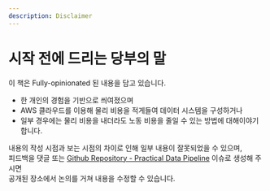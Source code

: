 ```yaml
---
description: Disclaimer
---
```


# 시작 전에 드리는 당부의 말

이 책은 Fully-opinionated 된 내용을 담고 있습니다. 

* 한 개인의 경험을 기반으로 씌여졌으며
* AWS 클라우드를 이용해 물리 비용을 적게들여 데이터 시스템을 구성하거나
* 일부 경우에는 물리 비용을 내더라도 노동 비용을 줄일 수 있는 방법에 대해이야기 합니다.

내용의 작성 시점과 보는 시점의 차이로 인해 일부 내용이 잘못되었을 수 있으며,   
피드백을 댓글 또는 [Github Repository - Practical Data Pipeline](https://github.com/1ambda/practical-data-pipeline/issues) 이슈로 생성해 주시면    
공개된 장소에서 논의를 거쳐 내용을 수정할 수 있습니다.



